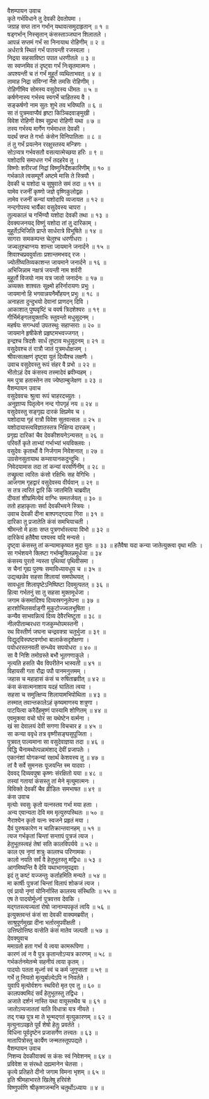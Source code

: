 वैशम्पायन उवाच  
कृते गर्भविधाने तु देवकी देवतोपमा ।  
जग्राह सप्त तान गर्भान् यथावत्समुदाहृतान् ॥ १ ॥  
षड्गर्भान् निस्सृतान् कंसस्ताञ्जघान शिलातले ।  
आपन्नं सप्तमं गर्भं सा निनायाथ रोहिणीम् ॥ २ ॥  
अर्धरात्रे स्थितं गर्भं पातयन्ती रजस्वला ।  
निद्रया सहसाविष्टा पपात धरणीतले ॥ ३ ॥  
सा स्वप्नमिव तं दृष्ट्वा गर्भं निःसृतमात्मनः ।  
अपश्यन्ती च तं गर्भं मुहूर्तं व्यथिताभवत् ॥ ४ ॥  
तामाह निद्रा संविग्नां नैशे तमसि रोहिणीम् ।  
रोहिणीमिव सोमस्य वसुदेवस्य धीमतः ॥ ५ ॥  
कर्षणेनास्य गर्भस्य स्वगर्भे चाहितस्य वै ।  
सङ्कर्षणो नाम सुतः शुभे तव भविष्यति ॥ ६ ॥  
सा तं पुत्रमवाप्यैवं हृष्टा किञ्चिदवाङ्‌‌मुखी ।  
विवेश रोहिणी वेश्म सुप्रभा रोहिणी यथा ॥ ७ ॥  
तस्य गर्भस्य मार्गेण गर्भमाधत्त देवकी ।  
यदर्थं सप्त ते गर्भाः कंसेन विनिपातिताः ॥ ८ ॥  
तं तु गर्भं प्रयत्नेन ररक्षुस्तस्य मन्त्रिणः ।  
सोऽप्यत्र गर्भवसतौ वसत्यात्मेच्छया हरिः ॥ ९ ॥  
यशोदापि समाधत्त गर्भं तदहरेव तु ।  
विष्णोः शरीरजां निद्रां विष्णुनिर्देशकारिणीम् ॥ १० ॥  
गर्भकाले त्वसम्पूर्णे अष्टमे मासि ते स्त्रियौ ।  
देवकी च यशोदा च सुषुवाते समं तदा ॥ ११ ॥  
यामेव रजनीं कृष्णो जज्ञे वृष्णिकुलोद्वहः ।  
तामेव रजनीं कन्यां यशोदापि व्यजायत ॥ १२ ॥  
नन्दगोपस्य भार्यैका वसुदेवस्य चापरा ।  
तुल्यकालं च गर्भिण्यौ यशोदा देवकी तथा ॥ १३ ॥  
देवक्यजनयद् विष्णुं यशोदा तां तु दारिकाम् ।  
मुहूर्तेऽभिजिति प्राप्ते सार्धरात्रे विभूषिते ॥ १४ ॥  
सागराः समकम्पन्त चेलुश्च धरणीधराः ।  
जज्वलुश्चाग्नयः शान्ता जायमाने जनार्दने ॥ १५ ॥  
शिवाश्चप्रववुर्वाताः प्रशान्तमभवद् रजः ।  
ज्योतींष्यतिव्यकाशन्त जायमाने जनार्दने ॥ १६ ॥  
अभिजिन्नाम नक्षत्रं जयन्ती नाम शर्वरी  
मुहूर्तो विजयो नाम यत्र जातो जनार्दनः ॥ १७ ॥  
अव्यक्तः शाश्वतः सूक्ष्मो हरिर्नारायणः प्रभुः ।  
जायमानो हि भगवान्नयनैर्मोहयन् प्रभुः ॥ १८ ॥  
अनाहता दुन्दुभयो देवानां प्राणदन् दिवि ।  
आकाशात् पुष्पवृष्टिं च ववर्ष त्रिदशेश्वरः ॥ १९ ॥  
गीर्भिर्मङ्‌‌गलयुक्ताभिः स्तुवन्तो मधुसूदनम् ।  
महर्षयः सगन्धर्वा उपतस्थुः सहाप्सराः ॥ २० ॥  
जायमाने हृषीकेशे प्रहृष्टमभवज्जगत् ।  
इन्द्रश्च त्रिदशैः सार्धं तुष्टाव मधुसूदनम् ॥ २१ ॥  
वसुदेवश्च तं रात्रौ जातं पुत्रमधोक्षजम् ।  
श्रीवत्सलक्षणं दृष्ट्वा युतं दिव्यैश्च लक्षणैः ।  
उवाच वसुदेवस्तु रूपं संहर वै प्रभो ॥ २२ ॥  
भीतोऽहं देव कंसस्य तस्मादेवं ब्रवीम्यहम् ।  
मम पुत्रा हतास्तेन तव ज्येष्ठाम्बुजेक्षण ॥ २३ ॥  
वैशम्पायन उवाच  
वसुदेववचः श्रुत्वा रूपं चाहरदच्युतः ।  
अनुज्ञाप्य पितृत्वेन नन्द गोपगृहं नय ॥ २४ ॥  
वसुदेवस्तु सङ्गृह्य दारकं क्षिप्रमेव च ।  
यशोदाया गृहं रात्रौ विवेश सुतवत्सलः ॥ २५ ॥  
यशोदायास्त्वविज्ञातस्तत्र निक्षिप्य दारकम् ।  
प्रगृह्य दारिकां चैव देवकीशयनेऽन्यसत् ॥ २६ ॥  
परिवर्ते कृते ताभ्यां गर्भाभ्यां भयविक्लवः ।  
वसुदेवः कृतार्थो वै निर्जगाम निवेशनात् ॥ २७ ॥  
उग्रसेनसुतायाथ कम्सायानकदुन्दुभिः ।  
निवेदयामास तदा तां कन्यां वरवर्णिनीम् ॥ २८ ॥  
तच्छ्रुत्वा त्वरितः कंसो रक्षिभिः सह वेगिभिः ।  
आजगाम गृहद्वारं वसुदेवस्य वीर्यवान् ॥ २९ ॥  
स तत्र त्वरितं द्वारि किं जातमिति चाब्रवीत्  
दीयतां शीघ्रमित्येवं वाग्भिः समतर्जयत् ॥ ३० ॥  
ततो हाहाकृताः सर्वा देवकीभवने स्त्रियः ।  
उवाच देवकी दीना बाश्पगद्‌गदया गिरा ॥ ३१ ॥  
दारिका तु प्रजातेति कंसं समभियाचती ।  
श्रीमन्तो मे हताः सप्त पुत्रगर्भास्त्वया विभो ॥ ३२ ॥  
दारिकेयं हतैवैषा पश्यस्व यदि मन्यसे ।  
दृष्ट्वा कंसस्तु तां कन्यामाकृष्यत मुदा युतः ॥ ३३ ॥
हतैवैषा यदा कन्या जातेत्युक्त्वा वृथा मतिः ।  
सा गर्भशयने क्लिष्टा गर्भाम्बुक्लिन्नमूर्धजा ॥ ३४  
कंसस्य पुरतो न्यस्ता पृथिव्यां पृथिवीसमा ।  
स चैनां गृह्य पुरुषः समाविध्यावधूय च ॥ ३५ ॥  
उद्यच्छन्नेव सहसा शिलायां समपोथयत् ।  
सावधूता शिलापृष्टेऽनिष्पिष्टा दिवमुत्पतत् ॥ ३६ ॥  
हित्वा गर्भतनुं सा तु सहसा मुक्तमूर्धजा ।  
जगाम कंसमादिश्य दिव्यस्रगनुलेपना ॥ ३७ ॥  
हारशोभितसर्वाङ्‌‌गी मुकुटोज्ज्वलभूषिता ।  
कन्यैव साभवन्नित्यं दिव्य देवैरभिष्टुता ॥ ३८ ॥  
नीलपीताम्बरधरा गजकुम्भोपमस्तनी ।  
रथ विस्तीर्ण जघना चन्द्रवक्त्रा चतुर्भुजा ॥ ३९ ॥  
विद्युद्‌विस्पष्टवर्णाभा बालार्कसदृशेक्षणा ।  
पयोधरस्तनवती सन्ध्येव सपयोधरा ॥ ४० ॥  
सा वै निशि तमोग्रस्ते बभौ भूतगणाकुले ।  
नृत्यति हसति चैव विपरीतेन भास्वती ॥ ४१ ॥  
विहायसी गता रौद्रा पपौ पानमनुत्तमम् ।  
जहास च महाहासं कंसं च रुषिताब्रवीत् ॥ ४२ ॥  
कंस कंसात्मनाशाय यदहं घातिता त्वया ।  
सहसा च समुत्क्षिप्य शिलायामभिपोथिता ॥ ४३ ॥  
तस्मात् तवान्तकालेऽहं कृष्यमाणस्य शत्रुणा ।  
पाटयित्वा करैर्देहमुष्णं पास्यामि शोणितम् ॥ ४४ ॥  
एवमुक्त्वा वचो घोरं सा यथेष्टेन वर्त्मना ।  
खं सा देवालयं देवी सगणा विचचार ह ॥ ४५ ॥  
सा कन्या ववृधे तत्र वृष्णीसङ्‌‌घसुपूजिता ।  
पुत्रवत् पाल्यमाना सा वसुदेवाज्ञया तदा ॥ ४६ ॥  
विद्धि चैनामथोत्पन्नामंशाद् देवीं प्रजापतेः ।  
एकानंशां योगकन्यां रक्षार्थं केशवस्य तु ॥ ४७ ॥  
तां वै सर्वे सुमनसः पूजयन्ति स्म यादवाः ।  
देववद् दिव्यवपुषा कृष्णः संरक्षितो यया ॥ ४८ ॥  
तस्यां गतायां कंसस्तु तां मेने मृत्युमात्मनः ।  
विविक्ते देवकीं चैव व्रीडितः समभाषत ॥ ४९ ॥  
कंस उवाच  
मृत्योः स्वसुः कृतो यत्नस्तव गर्भा मया हताः ।  
अन्य एवान्यता देवि मम मृत्युरुपस्थितः ॥ ५० ॥  
नैराश्येन कृतो यत्नः स्वजने प्रहृतं मया ।  
दैवं पुरुषकारेण न चातिक्रान्तवानहम् ॥ ५१ ॥  
त्यज गर्भकृतां चिन्तां सन्तापं पुत्रजं त्यज ।  
हेतुभूतस्त्वहं तेषां सति कालविपर्यये ॥ ५२ ॥  
काल एव नृणां शत्रुः कालश्च परिणामकः ।  
कालो नयति सर्वं वै हेतुभूतस्तु मद्विधः ॥ ५३ ॥  
आगमिष्यन्ति वै देवि यथाभागमुपद्रवाः ।  
इदं तु कष्टं यज्जन्तुः कर्ताहमिति मन्यते ॥ ५४ ॥  
मा कार्षीः पुत्रजां चिन्तां विलापं शोकजं त्यज ।  
एवं प्रायो नृणां योनिर्नास्ति कालस्य संस्थितिः ॥ ५५ ॥  
एष ते पादयोर्मूर्ध्ना पुत्रवत्तव देवकि ।  
मद्‌गतस्त्यज्यतां रोषो जानाम्यपकृतं त्वयि ॥ ५६ ॥  
इत्युक्तवन्तं कंसं सा देवकी वाक्यमब्रवीत् ।  
साश्रुपूर्णमुखा दीना भर्तारमुपवीक्षती ।  
उत्तिष्ठोत्तिष्ठ वत्सेति कंसं मातेव जल्पती ॥ ५७ ॥  
देवक्युवाच  
ममाग्रतो हता गर्भा ये त्वया कामरूपिणा ।  
कारणं त्वं न वै पुत्र कृतान्तोऽप्यत्र कारणम् ॥ ५८ ॥  
गर्भकर्तनमेतन्मे सहनीयं त्वया कृतम् ।  
पादयोः पतता मूर्ध्ना स्वं च कर्म जुगुप्सता ॥ ५९ ॥  
गर्भे तु नियतो मृत्युर्बाल्येऽपि न निवर्तते ।  
युवापि मृत्योर्वशगः स्थविरो मृत एव तु ॥ ६० ॥  
कालपक्वमिदं सर्वं हेतुभूतस्तु तद्विधः ।  
अजाते दर्शनं नास्ति यथा वायुस्तथैव च ॥ ६१ ॥  
जातोऽप्यजाततां याति विधात्रा यत्र नीयते ।  
तद्‌ गच्छ पुत्र मा ते भून्मद्‌गतं मृत्युकारणम् ॥ ६२ ॥  
मृत्युनाऽपहृते पूर्वं शेषो हेतुः प्रवर्तते ।  
विधिना पूर्वदृष्टेन प्रजासर्गेण तत्त्वतः ॥ ६३ ॥  
मातापित्रोस्तु कार्येण जन्मतस्तूपपद्यते ।  
वैशम्पायन उवाच  
निशम्य देवकीवाक्यं स कंसः स्वं निवेशनम् ॥ ६४ ॥  
प्रविवेश स संरब्धो दह्यमानेन चेतसा ।  
कृत्ये प्रतिहते दीनो जगाम विमना भृशम् ॥ ६५ ॥  
इति श्रीमहाभारते खिलेषु हरिवंशे  
विष्णुपर्वणि श्रीकृष्णजन्मनि चतुर्थोऽध्यायः ॥ ४ ॥
